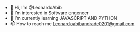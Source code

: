 - 👋 Hi, I’m @LeonardoAbib
- 👀 I’m interested in Software engeneer
- 🌱 I’m currently learning JAVASCRIPT AND PYTHON
- 📫 How to reach me Leonardoabibandrade0201@gmail.com

<!---
LeonardoAbib/LeonardoAbib is a ✨ special ✨ repository because its `README.md` (this file) appears on your GitHub profile.
You can click the Preview link to take a look at your changes.
--->
